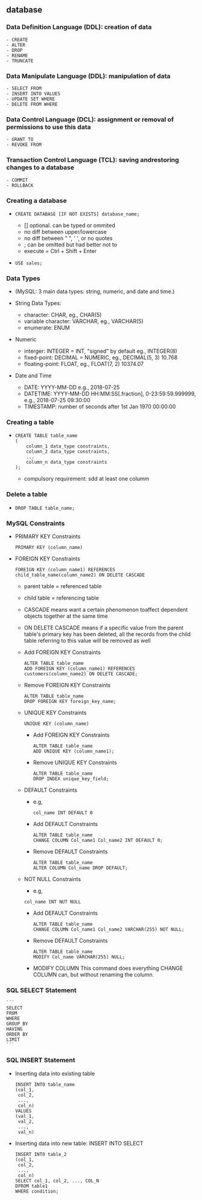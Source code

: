 ## database
### Data Definition Language (DDL): creation of data
    - CREATE
    - ALTER
    - DROP
    - RENAME
    - TRUNCATE

### Data Manipulate Language (DDL): manipulation of data
    - SELECT FROM
    - INSERT INTO VALUES
    - UPDATE SET WHERE
    - DELETE FROM WHERE

### Data Control Language (DCL): assignment or removal of permissions to use this data
    - GRANT TO 
    - REVOKE FROM

### Transaction Control Language (TCL): saving andrestoring changes to a database
    - COMMIT
    - ROLLBACK


### Creating a database
-   ```
    CREATE DATABASE [IF NOT EXISTS] database_name;
    ```
    - [] optional. can be typed or ommited
    - no diff between upper/lowercase
    - no diff between " ", ' ', or no quotes
    - ; can be omitted but had better not to
    - execute = Ctrl + Shift + Enter

-   ```
    USE sales;
    ```
    
### Data Types 
- (MySQL: 3 main data types: string, numeric, and date and time.)
- String Data Types:
    - character: CHAR, eg., CHAR(5)
    - variable character: VARCHAR, eg., VARCHAR(5)
    - enumerate: ENUM
- Numeric
    - interger: INTEGER = INT, "signed" by default eg., INTEGER(8)
    - fixed-point: DECIMAL = NUMERIC, eg., DECIMAL(5, 3) 10.768
    - floating-point: FLOAT, eg., FLOAT(7, 2) 10374.07

- Date and Time
    - DATE: YYYY-MM-DD e.g., 2018-07-25
    - DATETIME: YYYY-MM-DD HH:MM:SS[.fraction], 0-23:59:59.999999, e.g., 2018-07-25 09:30:00
    - TIMESTAMP: number of seconds after 1st Jan 1970 00:00:00

### Creating a table
-   ```
    CREATE TABLE table_name 
    (
        column_1 data_type constraints,
        column_2 data_type constraints,
        ...
        column_n data_type constraints
    );
    ```
    - compulsory requirement: sdd at least one columm


### Delete a table

-   ```
    DROP TABLE table_name;
    ```

### MySQL Constraints

- PRIMARY KEY Constraints
    ```
    PRIMARY KEY (column_name)
    ```

- FOREIGN KEY Constraints
    ```
    FOREIGN KEY (column_name1) REFERENCES child_table_name(column_name2) ON DELETE CASCADE
    ```
    - parent table = referenced table
    - child table = referencing table
    - CASCADE means want a certain phenomenon toaffect dependent objects together at the same time
    - ON DELETE CASCADE means if a specific value from the parent table's primary key has been deleted, all the records from the child table referring to this value will be removed as well
    
    - Add FOREIGN KEY Constraints
        ```
        ALTER TABLE table_name
        ADD FOREIGN KEY (column_name1) REFERENCES customers(column_name2) ON DELETE CASCADE;
        ```

    - Remove FOREIGN KEY Constraints
        ```
        ALTER TABLE table_name
        DROP FOREIGN KEY foreign_key_name;
        ```
    

    - UNIQUE KEY Constraints
        ```
        UNIQUE KEY (column_name)
        ```

        - Add FOREIGN KEY Constraints
            ```
            ALTER TABLE table_name
            ADD UNIQUE KEY (column_name1);
            ```

        - Remove UNIQUE KEY Constraints
            ```
            ALTER TABLE table_name
            DROP INDEX unique_key_field;
            ```

    - DEFAULT Constraints
        - e.g,
            ```
            col_name INT DEFAULT 0
            ```
        
        - Add DEFAULT Constraints
            ```
            ALTER TABLE table_name
            CHANGE COLUMN Col_name1 Col_name2 INT DEFAULT 0;
            ```

        - Remove DEFAULT Constraints
            ```
            ALTER TABLE table_name
            ALTER COLUMN Col_name DROP DEFAULT;
            ```


    - NOT NULL Constraints
        - e.g,
        ```
        col_name INT NUT NULL
        ```
        - Add DEFAULT Constraints
            ```
            ALTER TABLE table_name
            CHANGE COLUMN Col_name1 Col_name2 VARCHAR(255) NOT NULL;
            ```

        - Remove DEFAULT Constraints
            ```
            ALTER TABLE table_name
            MODIFY Col_name VARCHAR(255) NULL;
            ```

        - MODIFY COLUMN This command does everything CHANGE COLUMN can, but without renaming the column.

### SQL SELECT Statement
    ```
    SELECT
    FROM
    WHERE
    GROUP BY
    HAVING
    ORDER BY
    LIMIT
    ```


### SQL INSERT Statement
- Inserting data into existing table
    ```
    INSERT INTO table_name 
    (col_1, 
     col_2, 
     ..., 
     col_n)
    VALUES
    (val_1, 
     val_2,
     ...,
     val_n)
    ```

- Inserting data into new table: INSERT INTO SELECT
    ```
    INSERT INTO table_2 
    (col_1, 
     col_2, 
     ..., 
     col_n)
    SELECT col_1, col_2, ..., COL_N
    DFROM table1
    WHERE condition;
    ```